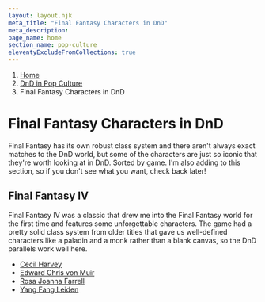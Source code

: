 ```yaml
---
layout: layout.njk
meta_title: "Final Fantasy Characters in DnD"
meta_description: 
page_name: home
section_name: pop-culture
eleventyExcludeFromCollections: true
---
```


<div id="breadcrumbs"></div>

1. [Home](/)
2. [DnD in Pop Culture](/dnd-in-pop-culture)
3. Final Fantasy Characters in DnD

# Final Fantasy Characters in DnD

Final Fantasy has its own robust class system and there aren't always exact matches to the DnD world, but some of the characters are just so iconic that they're worth looking at in DnD. Sorted by game. I'm also adding to this section, so if you don't see what you want, check back later!

## Final Fantasy IV

Final Fantasy IV was a classic that drew me into the Final Fantasy world for the first time and features some unforgettable characters. The game had a pretty solid class system from older titles that gave us well-defined characters like a paladin and a monk rather than a blank canvas, so the DnD parallels work well here.

* [Cecil Harvey](/dnd-in-pop-culture/final-fantasy/ff4-cecil/)
* [Edward Chris von Muir](/dnd-in-pop-culture/final-fantasy/ff4-edward/)
* [Rosa Joanna Farrell](/dnd-in-pop-culture/final-fantasy/ff4-rosa/)
* [Yang Fang Leiden](/dnd-in-pop-culture/final-fantasy/ff4-yang/)

